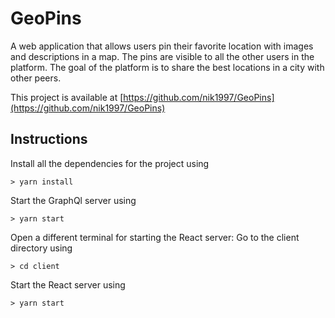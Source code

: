 # GeoPins

A web application that allows users pin their favorite location with images and descriptions in a map. The pins are visible to all the other users in the platform. The goal of the platform is to share the best locations in a city with other peers.

This project is available at [https://github.com/nik1997/GeoPins](https://github.com/nik1997/GeoPins)

## Instructions
Install all the dependencies for the project using 
```
> yarn install
```
Start the GraphQl server using
```
> yarn start
```

Open a different terminal for starting the React server:
Go to the client directory using
```
> cd client
```
Start the React server using
```
> yarn start
```